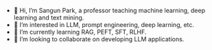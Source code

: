 - 👋 Hi, I’m Sangun Park, a professor teaching machine learning, deep learning and text mining.
- 👀 I’m interested in LLM, prompt engineering, deep learning, etc.
- 🌱 I’m currently learning RAG, PEFT, SFT, RLHF.
- 💞️ I’m looking to collaborate on developing LLM applications.

<!---
supark1227/supark1227 is a ✨ special ✨ repository because its `README.md` (this file) appears on your GitHub profile.
You can click the Preview link to take a look at your changes.
--->
